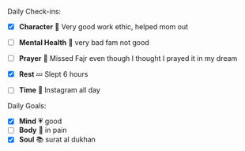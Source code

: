 Daily Check-ins:
- [x] **Character** :tongue: Very good work ethic, helped mom out
- [ ] **Mental Health** :thought_balloon: very bad fam not good
- [ ] **Prayer** :pray: Missed Fajr even though I thought I prayed it in my dream
- [x] **Rest** :zzz: Slept 6 hours
- [ ] **Time** :iphone: Instagram all day



Daily Goals:
- [x] **Mind** :heartpulse: good
- [ ] **Body** :dancer: in pain
- [x] **Soul** :books: surat al dukhan

